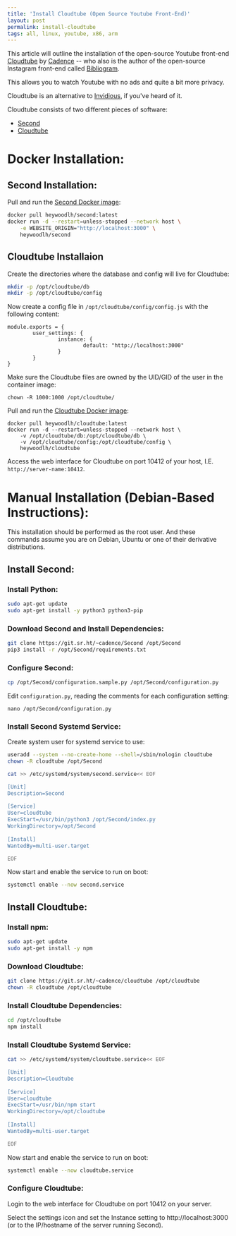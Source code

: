 ```yaml
---
title: 'Install Cloudtube (Open Source Youtube Front-End)'
layout: post
permalink: install-cloudtube
tags: all, linux, youtube, x86, arm
---
```


This article will outline the installation of the open-source Youtube front-end [Cloudtube](https://sr.ht/~cadence/tube/) by [Cadence](https://cadence.moe/) -- who also is the author of the open-source Instagram front-end called [Bibliogram](https://bibliogram.art/).

This allows you to watch Youtube with no ads and quite a bit more privacy.

Cloudtube is an alternative to [Invidious](https://invidious.site/), if you've heard of it.

Cloudtube consists of two different pieces of software:
- [Second](https://git.sr.ht/~cadence/Second)
- [Cloudtube](https://git.sr.ht/~cadence/cloudtube)

# Docker Installation:

## Second Installation:

Pull and run the [Second Docker image](https://hub.docker.com/r/heywoodlh/second):

```bash
docker pull heywoodlh/second:latest
docker run -d --restart=unless-stopped --network host \
	-e WEBSITE_ORIGIN="http://localhost:3000" \
	heywoodlh/second
```

## Cloudtube Installaion

Create the directories where the database and config will live for Cloudtube:

```bash
mkdir -p /opt/cloudtube/db
mkdir -p /opt/cloudtube/config
```

Now create a config file in `/opt/cloudtube/config/config.js` with the following content:

```
module.exports = {
        user_settings: {
                instance: {
                        default: "http://localhost:3000"
                }
        }
}
```

Make sure the Cloudtube files are owned by the UID/GID of the user in the container image:

```
chown -R 1000:1000 /opt/cloudtube/
```

Pull and run the [Cloudtube Docker image](https://hub.docker.com/r/heywoodlh/cloudtube):
```
docker pull heywoodlh/cloudtube:latest
docker run -d --restart=unless-stopped --network host \
	-v /opt/cloudtube/db:/opt/cloudtube/db \
	-v /opt/cloudtube/config:/opt/cloudtube/config \
	heywoodlh/cloudtube
```

Access the web interface for Cloudtube on port 10412 of your host, I.E. `http://server-name:10412`.


# Manual Installation (Debian-Based Instructions):

This installation should be performed as the root user. And these commands assume you are on Debian, Ubuntu or one of their derivative distributions.

## Install Second:

### Install Python:

```bash
sudo apt-get update
sudo apt-get install -y python3 python3-pip
```

### Download Second and Install Dependencies:

```bash
git clone https://git.sr.ht/~cadence/Second /opt/Second
pip3 install -r /opt/Second/requirements.txt
```

### Configure Second:


```bash
cp /opt/Second/configuration.sample.py /opt/Second/configuration.py
```

Edit `configuration.py`, reading the comments for each configuration setting:

```
nano /opt/Second/configuration.py
```

### Install Second Systemd Service:

Create system user for systemd service to use:
```bash
useradd --system --no-create-home --shell=/sbin/nologin cloudtube
chown -R cloudtube /opt/Second
```

```bash
cat >> /etc/systemd/system/second.service<< EOF

[Unit]
Description=Second
 
[Service]
User=cloudtube
ExecStart=/usr/bin/python3 /opt/Second/index.py
WorkingDirectory=/opt/Second
 
[Install]
WantedBy=multi-user.target

EOF
```

Now start and enable the service to run on boot:

```bash
systemctl enable --now second.service
```


## Install Cloudtube:

### Install npm:

```bash
sudo apt-get update
sudo apt-get install -y npm
```

### Download Cloudtube:

```bash
git clone https://git.sr.ht/~cadence/cloudtube /opt/cloudtube
chown -R cloudtube /opt/cloudtube
```

### Install Cloudtube Dependencies:

```bash
cd /opt/cloudtube
npm install
```


### Install Cloudtube Systemd Service:

```bash
cat >> /etc/systemd/system/cloudtube.service<< EOF

[Unit]
Description=Cloudtube
 
[Service]
User=cloudtube
ExecStart=/usr/bin/npm start
WorkingDirectory=/opt/cloudtube
 
[Install]
WantedBy=multi-user.target

EOF
```

Now start and enable the service to run on boot:

```bash
systemctl enable --now cloudtube.service
```


### Configure Cloudtube:

Login to the web interface for Cloudtube on port 10412 on your server.

Select the settings icon and set the Instance setting to http://localhost:3000 (or to the IP/hostname of the server running Second).
